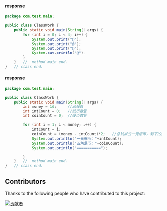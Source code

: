 ####  response

```java
package com.test.main;

public class ClassWork {
    public static void main(String[] args) {
        for (int i = 0; i < 4; i++) {
            System.out.print("@");
            System.out.print("@");
            System.out.print("@");
            System.out.println("@");
        }
    }   //  method main end.
}   // class end.
```

#### response

```java
package com.test.main;

public class ClassWork {
    public static void main(String[] args) {
        int money = 10;     //总钱数
        int intCount = 0;   //纸币数量
        int coinCount = 0;  //硬币数量

        for (int i = 1; i < money; i++) {
            intCount = i;
            coinCount = (money - intCount)*2;	//总钱减去一元纸币，剩下的值*2为硬币数量
            System.out.println("一元纸币："+intCount);
            System.out.println("五角硬币："+coinCount);
            System.out.println("===========");

        }
    }   //  method main end.
}   // class end.

```

## Contributors

Thanks to the following people who have contributed to this project:

[![贡献者](https://img.shields.io/github/contributors/nine0703/JavaTestPath.svg?label=贡献者)](https://github.com//nine0703/JavaTestPath/graphs/contributors)

